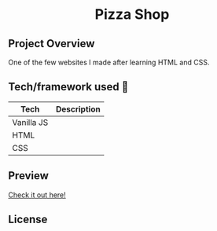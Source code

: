 <h1 align="center">Pizza Shop</h1>


## Project Overview
One of the few websites I made after learning HTML and CSS.

## Tech/framework used 🔧

| Tech                                                    | Description                              |
| ------------------------------------------------------- | ---------------------------------------- |
| Vanilla JS                         |    |
| HTML                        |     |
| CSS                           |    |
## Preview
<a href="https://drozd1krystian.github.io/strony/pizzeria/dist/index.html" target="_blank">Check it out here!</a>
## License
